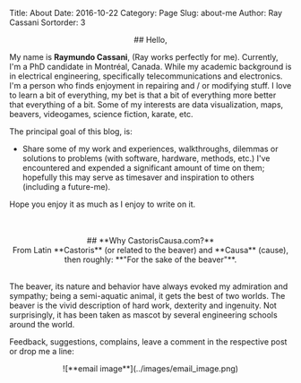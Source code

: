 Title: About
Date: 2016-10-22
Category: Page
Slug: about-me
Author: Ray Cassani
Sortorder: 3

<center>
## Hello,
</center>


My name is **Raymundo Cassani**, (Ray works perfectly for me). Currently, I'm a PhD candidate in Montréal, Canada. While my academic background is in electrical engineering, specifically telecommunications and electronics. I'm a person who finds enjoyment in repairing and / or modifying stuff. I love to learn a bit of everything, my bet is that a bit of everything more better that everything of a bit. Some of my interests are data visualization, maps, beavers, videogames, science fiction, karate, etc.

The principal goal of this blog, is:

* Share some of my work and experiences, walkthroughs, dilemmas or solutions to problems (with software, hardware, methods, etc.) I've encountered and expended a significant amount of time on them; hopefully this may serve as timesaver and inspiration to others (including a future-me).


Hope you enjoy it as much as I enjoy to write on it.
</br>
</br>
</br>

<center>
## **Why CastorisCausa.com?**
</br>
From Latin **Castoris** (or related to the beaver) and **Causa** (cause), then roughly:  
 **"For the sake of the beaver"**.  
 <!-- ![BeaverMaps](url_image.png "email_image") -->
</center>  

</br>

The beaver, its nature and behavior have always evoked my admiration and sympathy; being a semi-aquatic animal, it gets the best of two worlds. The beaver is the vivid description of hard work, dexterity and ingenuity. Not surprisingly, it has been taken as mascot by several engineering schools around the world.

<!--
How they are capable of modifying the landscape. Represent an mix of things, which is my goal and objective, as a electrical engineer and apply my knowledge to other fields.
-->

Feedback, suggestions, complains, leave a comment in the respective post or drop me a line:
<center>
![**email image**](../images/email_image.png)  
</center>
